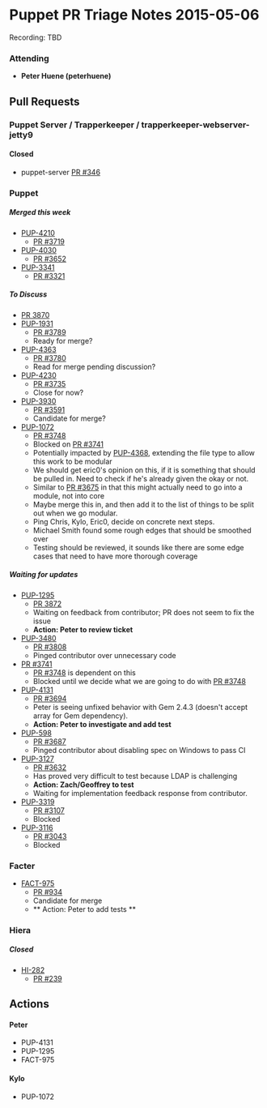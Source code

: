 # Puppet PR Triage Notes 2015-05-06

Recording: TBD

### Attending

* **Peter Huene (peterhuene)**

## Pull Requests

### Puppet Server / Trapperkeeper / trapperkeeper-webserver-jetty9

#### Closed

* puppet-server [PR #346](https://github.com/puppetlabs/puppet-server/pull/346)

### Puppet

##### Merged this week

* [PUP-4210](https://tickets.puppetlabs.com/browse/PUP-4210)
  - [PR #3719](https://github.com/puppetlabs/puppet/pull/3719)
* [PUP-4030](https://tickets.puppetlabs.com/browse/PUP-4030)
  - [PR #3652](https://github.com/puppetlabs/puppet/pull/3652)
* [PUP-3341](https://tickets.puppetlabs.com/browse/PUP-3341)
  - [PR #3321](https://github.com/puppetlabs/puppet/pull/3321)

##### To Discuss

* [PR 3870](https://github.com/puppetlabs/puppet/pull/3870)
* [PUP-1931](https://tickets.puppetlabs.com/browse/PUP-1931)
  - [PR #3789](https://github.com/puppetlabs/puppet/pull/3789)
  - Ready for merge?
* [PUP-4363](https://tickets.puppetlabs.com/browse/PUP-4363)
  - [PR #3780](https://github.com/puppetlabs/puppet/pull/3780)
  - Read for merge pending discussion?
* [PUP-4230](https://tickets.puppetlabs.com/browse/PUP-4230)
  - [PR #3735](https://github.com/puppetlabs/puppet/pull/3735)
  - Close for now?
* [PUP-3930](https://tickets.puppetlabs.com/browse/PUP-3930)
  - [PR #3591](https://github.com/puppetlabs/puppet/pull/3591)
  - Candidate for merge?
* [PUP-1072](https://tickets.puppetlabs.com/browse/PUP-1072)
  - [PR #3748](https://github.com/puppetlabs/puppet/pull/3748)
  - Blocked on [PR #3741](https://github.com/puppetlabs/puppet/pull/3741)
  - Potentially impacted by [PUP-4368](https://tickets.puppetlabs.com/browse/PUP-4368), extending the file type to allow this work to be modular
  - We should get eric0's opinion on this, if it is something that should be pulled in. Need to check if he's already given the okay or not.
  - Similar to [PR #3675](https://github.com/puppetlabs/puppet/pull/3675) in that this might actually need to go into a module, not into core
  - Maybe merge this in, and then add it to the list of things to be split out when we go modular.
  - Ping Chris, Kylo, Eric0, decide on concrete next steps.
  - Michael Smith found some rough edges that should be smoothed over
  - Testing should be reviewed, it sounds like there are some edge cases that need to have more thorough coverage

##### Waiting for updates

* [PUP-1295](https://tickets.puppetlabs.com/browse/PUP-1295)
  - [PR 3872](https://github.com/puppetlabs/puppet/pull/3872)
  - Waiting on feedback from contributor; PR does not seem to fix the issue
  - **Action: Peter to review ticket**
* [PUP-3480](https://tickets.puppetlabs.com/browse/PUP-3480)
  - [PR #3808](https://github.com/puppetlabs/puppet/pull/3808)
  - Pinged contributor over unnecessary code
* [PR #3741](https://github.com/puppetlabs/puppet/pull/3741)
  - [PR #3748](https://github.com/puppetlabs/puppet/pull/3748) is dependent on this
  - Blocked until we decide what we are going to do with [PR #3748](https://github.com/puppetlabs/puppet/pull/3748)
* [PUP-4131](https://tickets.puppetlabs.com/browse/PUP-4131)
  - [PR #3694](https://github.com/puppetlabs/puppet/pull/3694)
  - Peter is seeing unfixed behavior with Gem 2.4.3 (doesn't accept array for Gem dependency).
  - **Action: Peter to investigate and add test**
* [PUP-598](https://tickets.puppetlabs.com/browse/PUP-598)
  - [PR #3687](https://github.com/puppetlabs/puppet/pull/3687)
  - Pinged contributor about disabling spec on Windows to pass CI
* [PUP-3127](https://tickets.puppetlabs.com/browse/PUP-3127)
  - [PR #3632](https://github.com/puppetlabs/puppet/pull/3632)
  - Has proved very difficult to test because LDAP is challenging
  - **Action: Zach/Geoffrey to test**
  - Waiting for implementation feedback response from contributor.
* [PUP-3319](https://tickets.puppetlabs.com/browse/PUP-3319)
  - [PR #3107](https://github.com/puppetlabs/puppet/pull/3107)
  - Blocked
* [PUP-3116](https://tickets.puppetlabs.com/browse/PUP-3116)
  - [PR #3043](https://github.com/puppetlabs/puppet/pull/3043)
  - Blocked

### Facter

* [FACT-975](https://tickets.puppetlabs.com/browse/FACT-975)
  - [PR #934](https://github.com/puppetlabs/facter/pull/934)
  - Candidate for merge
  - ** Action: Peter to add tests **

### Hiera

##### Closed

* [HI-282](https://tickets.puppetlabs.com/browse/HI-282)
  - [PR #239](https://github.com/puppetlabs/hiera/pull/239)

## Actions

#### Peter
* PUP-4131
* PUP-1295
* FACT-975

#### Kylo
* PUP-1072

